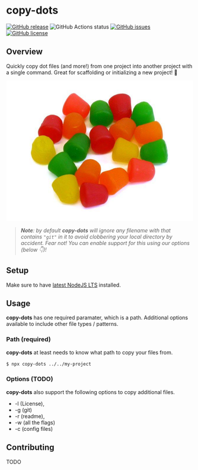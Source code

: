 # copy-dots
[![GitHub release](https://img.shields.io/github/tag/thescientist13/copy-dots.svg)](https://github.com/thescientist13/copy-dots/tags)
![GitHub Actions status](https://github.com/thescientist13/copy-dots/workflows/Master%20Integration/badge.svg)
[![GitHub issues](https://img.shields.io/github/issues-pr-raw/thescientist13/copy-dots.svg)](https://github.com/thescientist13/copy-dots/issues)
[![GitHub license](https://img.shields.io/badge/license-MIT-blue.svg)](https://raw.githubusercontent.com/thescientist13/copy-dots/master/LICENSE.md)

## Overview

Quickly copy dot files (and more!) from one project into another project with a single command.  Great for scaffolding or initializing a new project!  🚀

![dotcs](./.github/assets/dots.jpg)

> _**Note**: by default **copy-dots** will ignore any filename with that contains `"git"` in it to avoid clobbering your local directory by accident.  Fear not!  You can enable support for this using our options (below 👇)!_

## Setup
Make sure to have [latest NodeJS LTS](https://nodejs.org/) installed.

## Usage

**copy-dots** has one required paramater, which is a path.  Additional options available to include other file types / patterns.

### Path (required)

**copy-dots** at least needs to know what path to copy your files from.

```sh
$ npx copy-dots ../../my-project
```

### Options (TODO)

**copy-dots** also support the following options to copy additional files.

- -l (License), 
- -g (git)
- -r (readme), 
- -w (all the flags)
- -c (config files)

## Contributing
TODO